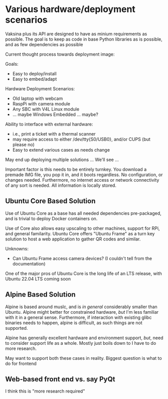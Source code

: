 # Various hardware/deployment scenarios

Vaksina plus its API are designed to have as minium requirements as possible. The goal is to keep as code in base Python libraries as is possible, and as few dependencies as possible

Current thought process towards deployment image:

Goals:
 * Easy to deploy/install
 * Easy to embed/adapt

Hardware Deployment Scenarios:
 * Old laptop with webcam
 * RaspPi with camera module
 * Any SBC with V4L Linux module
 * ... maybe Windows Embedded ... maybe?

Ability to interface with external hardware:
 * i.e., print a ticket with a thermal scanner
 * may require access to either /dev/tty{S0/USB0}, and/or CUPS (but please no)
 * Easy to extend various cases as needs change

May end up deploying multiple solutions ... We'll see ...

Important factor is this needs to be entirely turnkey. You download a premade IMG file, you pop it in, and it boots regardless. No configuration, or changes needed. Furthermore, no internet access or network connectivity of any sort is needed. All information is locally stored.

## Ubuntu Core Based Solution
Use of Ubuntu Core as a base has all needed dependencies pre-packaged, and is trivial to deploy Docker containers on.

Use of Core also allows easy upscaling to other machines, support for RPi, and general familarity. Ubuntu Core offers "Ubuntu Frame" as a turn key solution to host a web application to gather QR codes and similar.

Unknowns:
 - Can Ubuntu Frame access camera devices? (I couldn't tell from the documentation)

One of the major pros of Ubuntu Core is the long life of an LTS release, with Ubuntu 22.04 LTS coming soon

## Alpine Based Solution
Alpine is based around muslc, and is *in general* considerably smaller than Ubuntu. Alpine might better for constrained hardware, *but* I'm less familiar with it in a general sense. Furthermore, if interaction with existing glibc binaries needs to happen, alpine is difficult, as such things are not supported.

Alpine has generally excellent hardware and environment support, *but*, need to consider support life as a whole. Mostly just boils down to I have to do more research.

May want to support both these cases in reality. Biggest question is what to do for frontend

## Web-based front end vs. say PyQt
I think this is "more research required"
